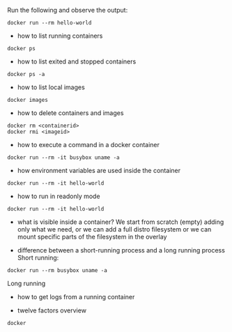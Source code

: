 Run the following and observe the output:

```
docker run --rm hello-world
```

* how to list running containers

```
docker ps
```

* how to list exited and stopped containers
```
docker ps -a
```

* how to list local images
```
docker images
```

* how to delete containers and images

```
docker rm <containerid>
docker rmi <imageid>
```

* how to execute a command in a docker container

```
docker run --rm -it busybox uname -a
```

* how environment variables are used inside the container

```
docker run --rm -it hello-world
```

* how to run in readonly mode

```
docker run --rm -it hello-world
```

* what is visible inside a container? We start from scratch (empty) adding only what we need, or we can add a full distro filesystem or we can mount specific parts of the filesystem in the overlay

* difference between a short-running process and a long running process
Short running:
```
docker run --rm busybox uname -a
```
Long running
* how to get logs from a running container

* twelve factors overview

```
docker 
```